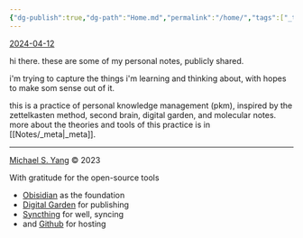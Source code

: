 ```yaml
---
{"dg-publish":true,"dg-path":"Home.md","permalink":"/home/","tags":["_topic/subtopic","_field","gardenEntry"],"noteIcon":"","created":"2024-04-12T18:16:33.564-07:00","updated":"2024-04-12T19:19:27.405-07:00"}
---
```



[2024-04-12](240412-Fri)

hi there. these are some of my personal notes, publicly shared.

i'm trying to capture the things i'm learning and thinking about, with hopes to make som sense out of it.

this is a practice of personal knowledge management (pkm), inspired by the zettelkasten method, second brain, digital garden, and molecular notes. more about the theories and tools of this practice is in [[Notes/_meta\|_meta]].

---

<a href="https://michaelsyang.com">Michael S. Yang</a> © 2023

With gratitude for the open-source tools
- [Obisidian](https://obsidian.md) as the foundation
- [Digital Garden](https://dg-docs.ole.dev/) for publishing
- [Syncthing](https://syncthing.net/) for well, syncing
- and [Github](https://github.com/michaelsyang) for hosting